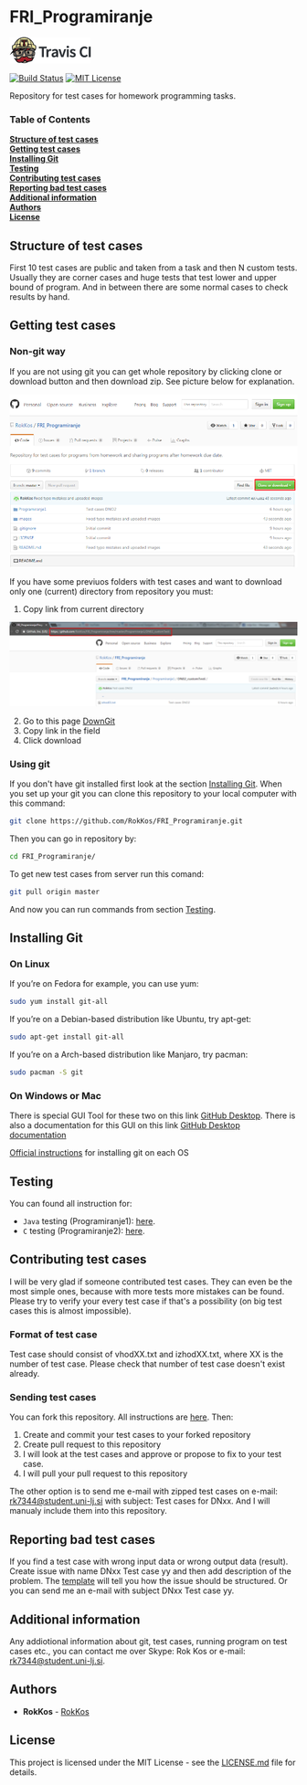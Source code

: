 # FRI_Programiranje
[![Travis CI logo][travis-image]][travis-link]

[![Build Status][travis-badge]][travis-link]
[![MIT License][license-badge]](LICENSE.md)

Repository for test cases for homework programming tasks.

### Table of Contents

**[Structure of test cases](#structure)**  
**[Getting test cases](#get)**  
**[Installing Git](#installing)**  
**[Testing](#testing)**    
**[Contributing test cases](#contribution)**    
**[Reporting bad test cases](#reporting)**  
**[Additional information](#information)**  
**[Authors](#authors)**  
**[License](#license)** 

## <a name="structure"></a> Structure of test cases
First 10 test cases are public and taken from a task and then N custom tests.
Usually they are corner cases and huge tests that test lower and upper bound of program.
And in between there are some normal cases to check results by hand.

## <a name="get"></a> Getting test cases

### Non-git way

If you are not using git you can get whole repository by clicking clone or download button and then download zip.
See picture below for explanation.

![alt text][downloadZIP]

If you have some previuos folders with test cases and want to download only one (current) directory from repository you must:

1. Copy link from current directory

![alt text][copyLink]

2. Go to this page [DownGit](https://minhaskamal.github.io/DownGit/#/home "DownGit's Homepage")
3. Copy link in the field
4. Click download

### Using git

If you don't have git installed first look at the section [Installing Git](#installing).
When you set up your git you can clone this repository to your local computer with this command:
```bash
git clone https://github.com/RokKos/FRI_Programiranje.git
```
Then you can go in repository by:
```bash
cd FRI_Programiranje/
```
To get new test cases from server run this comand:
```bash
git pull origin master
```
And now you can run commands from section  [Testing](#testing).

## <a name="installing"></a> Installing Git

### On Linux

If you’re on Fedora for example, you can use yum:
```bash
sudo yum install git-all
```
If you’re on a Debian-based distribution like Ubuntu, try apt-get:
```bash
sudo apt-get install git-all
```

If you’re on a Arch-based distribution like Manjaro, try pacman:
```bash
sudo pacman -S git
```

### On Windows or Mac
There is special GUI Tool for these two on this link [GitHub Desktop](https://desktop.github.com/ "GitHub Desktop's Homepage").
There is also a documentation for this GUI on this link [GitHub Desktop documentation](https://help.github.com/desktop/ "GitHub Desktop's Documentation")

[Official instructions](https://git-scm.com/book/en/v2/Getting-Started-Installing-Git "Installing Git") for installing git on each OS 


## <a name="testing"></a> Testing
You can found all instruction for:
* `Java` testing (Programiranje1): [here](https://github.com/RokKos/FRI_Programiranje/blob/master/Programiranje1/README.md "Java testing").
* `C` testing (Programiranje2): [here](https://github.com/RokKos/FRI_Programiranje/blob/master/Programiranje2/README.md "C testing").

## <a name="contribution"></a> Contributing test cases
I will be very glad if someone contributed test cases. They can even be the most simple ones, because with more tests more mistakes can be found.
Please try to verify your every test case if that's a possibility (on big test cases this is almost impossible).

### Format of test case
Test case should consist of vhodXX.txt and izhodXX.txt, where XX is the number of test case. Please check that number of test case doesn't exist already.

### Sending test cases
You can fork this repository. All instructions are [here](https://help.github.com/articles/fork-a-repo/ "Fork A Repo"). Then: 

1. Create and commit your test cases to your forked repository
2. Create pull request to this repository
3. I will look at the test cases and approve or propose to fix to your test case.
4. I will pull your pull request to this repository

The other option is to send me e-mail with zipped test cases on e-mail: rk7344@student.uni-lj.si with subject: Test cases for DNxx.
And I will manualy include them into this repository.

## <a name="reporting"></a> Reporting bad test cases
If you find a test case with wrong input data or wrong output data (result). Create issue with name DNxx Test case yy and then add description of the problem. The [template](https://github.com/RokKos/FRI_Programiranje/blob/master/.github/ISSUE_TEMPLATE.md "Issue template") will tell you how the issue should be structured.
Or you can send me an e-mail with subject DNxx Test case yy.

## <a name="information"></a> Additional information
Any addiotional information about git, test cases, running program on test cases etc., you can contact me over Skype: Rok Kos or e-mail: rk7344@student.uni-lj.si.

## <a name="authors"></a> Authors

* **RokKos** - [RokKos](https://github.com/RokKos)

## <a name="license"></a> License

This project is licensed under the MIT License - see the [LICENSE.md](https://github.com/RokKos/FRI_Programiranje/blob/master/LICENSE) file for details.


[downloadZIP]:	   https://github.com/RokKos/FRI_Programiranje/blob/master/images/CloneDownload.png "Clone/Download"
[copyLink]:		   https://github.com/RokKos/FRI_Programiranje/blob/master/images/LinkDownload.png "Link"
[travis-badge]:    https://travis-ci.org/RokKos/FRI_Programiranje.svg?branch=master "travis-badge"
[travis-link]:     https://travis-ci.org/RokKos/FRI_Programiranje/
[travis-image]:    https://github.com/RokKos/FRI_Programiranje/blob/master/images/TravisCI.png "travis-image"
[license-badge]:   https://img.shields.io/badge/license-MIT-007EC7.svg "MIT Lincense"